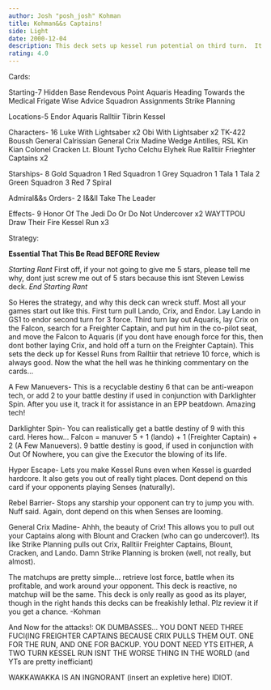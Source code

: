```yaml
---
author: Josh "posh_josh" Kohman
title: Kohman&&s Captains!
side: Light
date: 2000-12-04
description: This deck sets up kessel run potential on third turn.  It has incredible destiny, and massive generation.  Retrieving ten force in the process... what more do you want???
rating: 4.0
---
```

Cards: 

Starting-7
Hidden Base
Rendevous Point
Aquaris
Heading Towards the Medical Frigate
Wise Advice
Squadron Assignments
Strike Planning

Locations-5
Endor
Aquaris
Ralltiir
Tibrin
Kessel

Characters- 16
Luke With Lightsaber  x2
Obi With Lightsaber  x2
TK-422
Boussh
General Calrissian
General Crix Madine
Wedge Antilles, RSL
Kin Kian
Colonel Cracken
Lt. Blount
Tycho Celchu
Elyhek Rue
Ralltiir Frieghter Captains  x2

Starships- 8
Gold Squadron 1
Red Squadron 1
Grey Squadron 1
Tala 1
Tala 2
Green Squadron 3
Red 7
Spiral

Admiral&&s Orders- 2
I&&ll Take The Leader

Effects- 9
Honor Of The Jedi
Do Or Do Not
Undercover  x2
WAYTTPOU
Draw Their Fire
Kessel Run  x3


Strategy: 


****Essential That This Be Read BEFORE Review****

*Starting Rant*
First off, if your not going to give me 5 stars, please tell me why, dont just screw me out of 5 stars because this isnt Steven Lewiss deck.
*End Starting Rant*

So Heres the strategy, and why this deck can wreck stuff.  Most all your games start out like this.  First turn pull Lando, Crix, and Endor.  Lay Lando in GS1 to endor second turn for 3 force.  Third turn lay out Aquaris, lay Crix on the Falcon, search for a Freighter Captain, and put him in the co-pilot seat, and move the Falcon to Aquaris (if you dont have enough force for this, then dont bother laying Crix, and hold off a turn on the Freighter Captain).  This sets the deck up for Kessel Runs from Ralltiir that retrieve 10 force, which is always good.  Now the what the hell was he thinking commentary on the cards...

A Few Manuevers-  This is a recyclable destiny 6 that can be anti-weapon tech, or add 2 to your battle destiny if used in conjunction with Darklighter Spin.  After you use it, track it for assistance in an EPP beatdown.  Amazing tech!

Darklighter Spin-  You can realistically get a battle destiny of 9 with this card.  Heres how... Falcon = manuver 5 + 1 (lando) + 1 (Freighter Captain) + 2 (A Few Manuevers).	9 battle destiny is good, if used in conjunction with Out Of Nowhere, you can give the Executor the blowing of its life.

Hyper Escape-  Lets you make Kessel Runs even when Kessel is guarded hardcore.	It also gets you out of really tight places.  Dont depend on this card if your opponents playing Senses (naturally).

Rebel Barrier-	Stops any starship your opponent can try to jump you with.  Nuff said.	Again, dont depend on this when Senses are looming.

General Crix Madine-  Ahhh, the beauty of Crix!  This allows you to pull out your Captains along with Blount and Cracken (who can go undercover!).  Its like Strike Planning pulls out Crix, Ralltiir Freighter Captains, Blount, Cracken, and Lando.  Damn Strike Planning is broken (well, not really, but almost).


The matchups are pretty simple... retrieve lost force, battle when its profitable, and work around your opponent.  This deck is reactive, no matchup will be the same.	This deck is only really as good as its player, though in the right hands this decks can be freakishly lethal.	Plz review it if you get a chance.
-Kohman

And Now for the attacks!:
OK DUMBASSES... YOU DONT NEED THREE FUCl(ING FREIGHTER CAPTAINS BECAUSE CRIX PULLS THEM OUT.  ONE FOR THE RUN, AND ONE FOR BACKUP.  YOU DONT NEED YTS EITHER, A TWO TURN KESSEL RUN ISNT THE WORSE THING IN THE WORLD (and YTs are pretty inefficiant)




WAKKAWAKKA IS AN INGNORANT (insert an expletive here) IDIOT. 